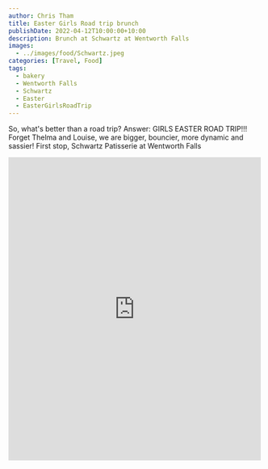 ```yaml
---
author: Chris Tham
title: Easter Girls Road trip brunch
publishDate: 2022-04-12T10:00:00+10:00
description: Brunch at Schwartz at Wentworth Falls
images:
  - ../images/food/Schwartz.jpeg
categories: [Travel, Food]
tags:
  - bakery
  - Wentworth Falls
  - Schwartz
  - Easter
  - EasterGirlsRoadTrip
---
```


So, what's better than a road trip? Answer: GIRLS EASTER ROAD TRIP!!! Forget Thelma and Louise, we are bigger, bouncier, more dynamic and sassier! First stop, Schwartz Patisserie at Wentworth Falls

<iframe src="https://www.facebook.com/plugins/post.php?href=https%3A%2F%2Fwww.facebook.com%2Fchris1.tham%2Fposts%2Fpfbid02Kde9LgwzGZ7JESGDUTJraZJQenQzUs1Ywyk4o3vJiVf1QRA5sNoisBXg2npXLeHfl&show_text=true&width=500" width="500" height="601" style="border:none;overflow:hidden" scrolling="no" frameborder="0" allowfullscreen="true" allow="autoplay; clipboard-write; encrypted-media; picture-in-picture; web-share"></iframe>
